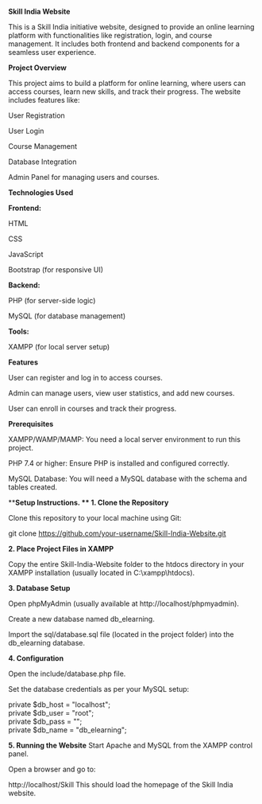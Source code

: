**Skill India Website**

This is a Skill India initiative website, designed to provide an online learning platform with functionalities like registration, login, and course management. It includes both frontend and backend components for a seamless user experience.

**Project Overview**

This project aims to build a platform for online learning, where users can access courses, learn new skills, and track their progress. The website includes features like:

User Registration

User Login

Course Management

Database Integration

Admin Panel for managing users and courses.

**Technologies Used**

**Frontend:**

HTML

CSS

JavaScript

Bootstrap (for responsive UI)

**Backend:**

PHP (for server-side logic)

MySQL (for database management)

**Tools:**

XAMPP (for local server setup)

**Features**

User can register and log in to access courses.

Admin can manage users, view user statistics, and add new courses.

User can enroll in courses and track their progress.

**Prerequisites**

XAMPP/WAMP/MAMP: You need a local server environment to run this project.

PHP 7.4 or higher: Ensure PHP is installed and configured correctly.

MySQL Database: You will need a MySQL database with the schema and tables created.

****Setup Instructions.
**
**1. Clone the Repository****

Clone this repository to your local machine using Git:


git clone https://github.com/your-username/Skill-India-Website.git

**2. Place Project Files in XAMPP**

Copy the entire Skill-India-Website folder to the htdocs directory in your XAMPP installation (usually located in C:\xampp\htdocs).

**3. Database Setup**

Open phpMyAdmin (usually available at http://localhost/phpmyadmin).

Create a new database named db_elearning.

Import the sql/database.sql file (located in the project folder) into the db_elearning database.

**4. Configuration**

Open the include/database.php file.

Set the database credentials as per your MySQL setup:


private $db_host = "localhost";  
private $db_user = "root";       
private $db_pass = "";           
private $db_name = "db_elearning"; 

**5. Running the Website**
Start Apache and MySQL from the XAMPP control panel.

Open a browser and go to:


http://localhost/Skill
This should load the homepage of the Skill India website.

